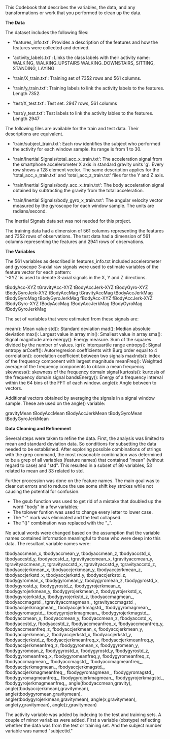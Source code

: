This Codebook that describes the variables, the data, and any transformations or work that you performed to clean up the data.

**The Data**

The dataset includes the following files:

- 'features_info.txt': Provides a description of the features and how the features were collected and derived.

- 'activity_labels.txt': Links the class labels with their activity name:  WALKING, WALKING_UPSTAIRS WALKING_DOWNSTAIRS, SITTING, STANDING, LAYING

- 'train/X_train.txt': Training set of 7352 rows and 561 columns.

- 'train/y_train.txt': Training labels to link the activity labels to the features.  Length 7352.

- 'test/X_test.txt': Test set.  2947 rows, 561 columns

- 'test/y_test.txt': Test labels to link the activity lables to the features.  Length 2947

The following files are available for the train and test data. Their descriptions are equivalent. 

- 'train/subject_train.txt': Each row identifies the subject who performed the activity for each window sample. Its range is from 1 to 30. 

- 'train/Inertial Signals/total_acc_x_train.txt': The acceleration signal from the smartphone accelerometer X axis in standard gravity units 'g'. Every row shows a 128 element vector. The same description applies for the 'total_acc_x_train.txt' and 'total_acc_z_train.txt' files for the Y and Z axis. 

- 'train/Inertial Signals/body_acc_x_train.txt': The body acceleration signal obtained by subtracting the gravity from the total acceleration. 

- 'train/Inertial Signals/body_gyro_x_train.txt': The angular velocity vector measured by the gyroscope for each window sample. The units are radians/second. 

The Inertial Signals data set was not needed for this project.

The training data had a dimension of 561 columns representing the features and 7352 rows of observations.
The test data had a dimension of 561 columns representing the features and 2941 rows of observations. 

**The Variables**

The 561 variables as described in features_info.txt included accelerometer and gyroscope 3-axial raw signals were used to estimate variables of the feature vector for each pattern:  
'-XYZ' is used to denote 3-axial signals in the X, Y and Z directions.

tBodyAcc-XYZ
tGravityAcc-XYZ
tBodyAccJerk-XYZ
tBodyGyro-XYZ
tBodyGyroJerk-XYZ
tBodyAccMag
tGravityAccMag
tBodyAccJerkMag
tBodyGyroMag
tBodyGyroJerkMag
fBodyAcc-XYZ
fBodyAccJerk-XYZ
fBodyGyro-XYZ
fBodyAccMag
fBodyAccJerkMag
fBodyGyroMag
fBodyGyroJerkMag

The set of variables that were estimated from these signals are: 

mean(): Mean value
std(): Standard deviation
mad(): Median absolute deviation 
max(): Largest value in array
min(): Smallest value in array
sma(): Signal magnitude area
energy(): Energy measure. Sum of the squares divided by the number of values. 
iqr(): Interquartile range 
entropy(): Signal entropy
arCoeff(): Autorregresion coefficients with Burg order equal to 4
correlation(): correlation coefficient between two signals
maxInds(): index of the frequency component with largest magnitude
meanFreq(): Weighted average of the frequency components to obtain a mean frequency
skewness(): skewness of the frequency domain signal 
kurtosis(): kurtosis of the frequency domain signal 
bandsEnergy(): Energy of a frequency interval within the 64 bins of the FFT of each window.
angle(): Angle between to vectors.

Additional vectors obtained by averaging the signals in a signal window sample. These are used on the angle() variable:

gravityMean
tBodyAccMean
tBodyAccJerkMean
tBodyGyroMean
tBodyGyroJerkMean


**Data Cleaning and Refinement**

Several steps were taken to refine the data.  First, the analysis was limited to mean and standard deviation data. So conditions for subsetting the data needed to be established.  After exploring possible combinations of strings with the grep command, the most reasonable combination was determined to be a grep of all variables (feature names) that contained "mean" (without regard to case) and "std".  This resulted in a subset of 86 variables, 53 related to mean and 33 related to std.

Further procession was done on the feature names.  The main goal was to clear out errors and to reduce the use some shift key strokes while not causing the potential for confusion.  


- The gsub function was used to get rid of a mistake that doubled up the word "body" in a few variables;
- The tolower funtion was used to change every letter to lower case.
- The "-" mark was eliminated and the text collapsed.
- The "()" combination was replaced with the "_".

No actual words were changed based on the assumption that the variable names contained information meaningful to those who were deep into this data.  The resultant variable names were:

tbodyaccmean_x, tbodyaccmean_y, tbodyaccmean_z, tbodyaccstd_x, tbodyaccstd_y, tbodyaccstd_z, tgravityaccmean_x, tgravityaccmean_y, tgravityaccmean_z, tgravityaccstd_x, tgravityaccstd_y, tgravityaccstd_z, tbodyaccjerkmean_x, tbodyaccjerkmean_y, tbodyaccjerkmean_z, tbodyaccjerkstd_x, tbodyaccjerkstd_y, tbodyaccjerkstd_z, tbodygyromean_x, tbodygyromean_y, tbodygyromean_z, tbodygyrostd_x, tbodygyrostd_y, tbodygyrostd_z, tbodygyrojerkmean_x, tbodygyrojerkmean_y, tbodygyrojerkmean_z, tbodygyrojerkstd_x, tbodygyrojerkstd_y, tbodygyrojerkstd_z, tbodyaccmagmean_, tbodyaccmagstd_, tgravityaccmagmean_, tgravityaccmagstd_, tbodyaccjerkmagmean_, tbodyaccjerkmagstd_, tbodygyromagmean_, tbodygyromagstd_, tbodygyrojerkmagmean_, tbodygyrojerkmagstd_, fbodyaccmean_x, fbodyaccmean_y, fbodyaccmean_z, fbodyaccstd_x, fbodyaccstd_y, fbodyaccstd_z, fbodyaccmeanfreq_x, fbodyaccmeanfreq_y, fbodyaccmeanfreq_z, fbodyaccjerkmean_x, fbodyaccjerkmean_y, fbodyaccjerkmean_z, fbodyaccjerkstd_x, fbodyaccjerkstd_y, fbodyaccjerkstd_z, fbodyaccjerkmeanfreq_x, fbodyaccjerkmeanfreq_y, fbodyaccjerkmeanfreq_z, fbodygyromean_x, fbodygyromean_y, fbodygyromean_z, fbodygyrostd_x, fbodygyrostd_y, fbodygyrostd_z, fbodygyromeanfreq_x, fbodygyromeanfreq_y, fbodygyromeanfreq_z, fbodyaccmagmean_, fbodyaccmagstd_, fbodyaccmagmeanfreq_, fbodyaccjerkmagmean_, fbodyaccjerkmagstd_, fbodyaccjerkmagmeanfreq_, fbodygyromagmean_, fbodygyromagstd_, fbodygyromagmeanfreq_, fbodygyrojerkmagmean_, fbodygyrojerkmagstd_, fbodygyrojerkmagmeanfreq_, angle(tbodyaccmean,gravity), angle(tbodyaccjerkmean),gravitymean), angle(tbodygyromean,gravitymean), angle(tbodygyrojerkmean,gravitymean), angle(x,gravitymean), angle(y,gravitymean), angle(z,gravitymean)  

The activity variable was added by indexing to the test and training sets.  A couple of minor variables were added.  First a variable  (obstype) reflecting whether the data was from the test or training set.  And the subject number variable was named "subjectid."

